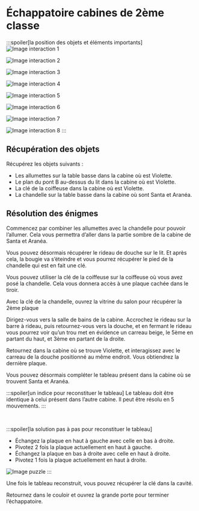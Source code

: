 # Échappatoire cabines de 2ème classe

:::spoiler[la position des objets et éléments importants]
![Image interaction 1](/assets/jeu/999/guide/echappatoires/cabines_de_2eme_classe/interaction_1.webp)

![Image interaction 2](/assets/jeu/999/guide/echappatoires/cabines_de_2eme_classe/interaction_2.webp)

![Image interaction 3](/assets/jeu/999/guide/echappatoires/cabines_de_2eme_classe/interaction_3.webp)

![Image interaction 4](/assets/jeu/999/guide/echappatoires/cabines_de_2eme_classe/interaction_4.webp)

![Image interaction 5](/assets/jeu/999/guide/echappatoires/cabines_de_2eme_classe/interaction_5.webp)

![Image interaction 6](/assets/jeu/999/guide/echappatoires/cabines_de_2eme_classe/interaction_6.webp)

![Image interaction 7](/assets/jeu/999/guide/echappatoires/cabines_de_2eme_classe/interaction_7.webp)

![Image interaction 8](/assets/jeu/999/guide/echappatoires/cabines_de_2eme_classe/interaction_8.webp)
:::

## Récupération des objets

Récupérez les objets suivants :
- Les allumettes sur la table basse dans la cabine où est Violette.
- Le plan du pont B au-dessus du lit dans la cabine où est Violette.
- La clé de la coiffeuse dans la cabine où est Violette.
- La chandelle sur la table basse dans la cabine où sont Santa et Aranéa.

## Résolution des énigmes

Commencez par combiner les allumettes avec la chandelle pour pouvoir l’allumer. Cela vous permettra d’aller dans la partie sombre de la cabine de Santa et Aranéa.

Vous pouvez désormais récupérer le rideau de douche sur le lit. Et après cela, la bougie va s’éteindre et vous pourrez récupérer le pied de la chandelle qui est en fait une clé.

Vous pouvez utiliser la clé de la coiffeuse sur la coiffeuse où vous avez posé la chandelle. Cela vous donnera accès à une plaque cachée dans le tiroir.

Avec la clé de la chandelle, ouvrez la vitrine du salon pour récupérer la 2ème plaque

Dirigez-vous vers la salle de bains de la cabine. Accrochez le rideau sur la barre à rideau, puis retournez-vous vers la douche, et en fermant le rideau vous pourrez voir qu’un trou met en évidence un carreau beige, le 5ème en partant du haut, et 3ème en partant de la droite.

Retournez dans la cabine où se trouve Violette, et interagissez avec le carreau de la douche positionné au même endroit. Vous obtiendrez la dernière plaque.

Vous pouvez désormais compléter le tableau présent dans la cabine où se trouvent Santa et Aranéa.

:::spoiler[un indice pour reconstituer le tableau]
Le tableau doit être identique à celui présent dans l’autre cabine.
Il peut être résolu en 5 mouvements.
:::

<br>

:::spoiler[la solution pas à pas pour reconstituer le tableau]
- Échangez la plaque en haut à gauche avec celle en bas à droite.
- Pivotez 2 fois la plaque actuellement en haut à gauche.
- Échangez la plaque en bas à droite avec celle en haut à droite.
- Pivotez 1 fois la plaque actuellement en haut à droite.

![Image puzzle](/assets/jeu/999/guide/echappatoires/cabines_de_2eme_classe/puzzle.webp)
:::

Une fois le tableau reconstruit, vous pouvez récupérer la clé dans la cavité.

Retournez dans le couloir et ouvrez la grande porte pour terminer l’échappatoire.